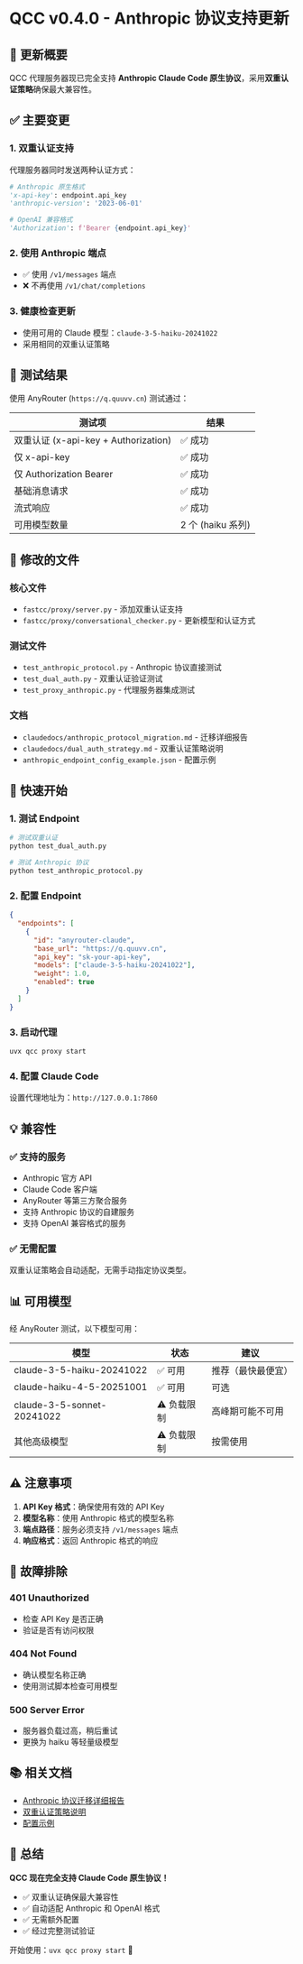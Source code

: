 # QCC v0.4.0 - Anthropic 协议支持更新

## 🎯 更新概要

QCC 代理服务器现已完全支持 **Anthropic Claude Code 原生协议**，采用**双重认证策略**确保最大兼容性。

## ✅ 主要变更

### 1. 双重认证支持

代理服务器同时发送两种认证方式：

```python
# Anthropic 原生格式
'x-api-key': endpoint.api_key
'anthropic-version': '2023-06-01'

# OpenAI 兼容格式
'Authorization': f'Bearer {endpoint.api_key}'
```

### 2. 使用 Anthropic 端点

- ✅ 使用 `/v1/messages` 端点
- ❌ 不再使用 `/v1/chat/completions`

### 3. 健康检查更新

- 使用可用的 Claude 模型：`claude-3-5-haiku-20241022`
- 采用相同的双重认证策略

## 🧪 测试结果

使用 AnyRouter (`https://q.quuvv.cn`) 测试通过：

| 测试项 | 结果 |
|--------|------|
| 双重认证 (x-api-key + Authorization) | ✅ 成功 |
| 仅 x-api-key | ✅ 成功 |
| 仅 Authorization Bearer | ✅ 成功 |
| 基础消息请求 | ✅ 成功 |
| 流式响应 | ✅ 成功 |
| 可用模型数量 | 2 个 (haiku 系列) |

## 📁 修改的文件

### 核心文件
- `fastcc/proxy/server.py` - 添加双重认证支持
- `fastcc/proxy/conversational_checker.py` - 更新模型和认证方式

### 测试文件
- `test_anthropic_protocol.py` - Anthropic 协议直接测试
- `test_dual_auth.py` - 双重认证验证测试
- `test_proxy_anthropic.py` - 代理服务器集成测试

### 文档
- `claudedocs/anthropic_protocol_migration.md` - 迁移详细报告
- `claudedocs/dual_auth_strategy.md` - 双重认证策略说明
- `anthropic_endpoint_config_example.json` - 配置示例

## 🚀 快速开始

### 1. 测试 Endpoint

```bash
# 测试双重认证
python test_dual_auth.py

# 测试 Anthropic 协议
python test_anthropic_protocol.py
```

### 2. 配置 Endpoint

```json
{
  "endpoints": [
    {
      "id": "anyrouter-claude",
      "base_url": "https://q.quuvv.cn",
      "api_key": "sk-your-api-key",
      "models": ["claude-3-5-haiku-20241022"],
      "weight": 1.0,
      "enabled": true
    }
  ]
}
```

### 3. 启动代理

```bash
uvx qcc proxy start
```

### 4. 配置 Claude Code

设置代理地址为：`http://127.0.0.1:7860`

## 💡 兼容性

### ✅ 支持的服务

- Anthropic 官方 API
- Claude Code 客户端
- AnyRouter 等第三方聚合服务
- 支持 Anthropic 协议的自建服务
- 支持 OpenAI 兼容格式的服务

### ✅ 无需配置

双重认证策略会自动适配，无需手动指定协议类型。

## 📊 可用模型

经 AnyRouter 测试，以下模型可用：

| 模型 | 状态 | 建议 |
|------|------|------|
| claude-3-5-haiku-20241022 | ✅ 可用 | 推荐（最快最便宜） |
| claude-haiku-4-5-20251001 | ✅ 可用 | 可选 |
| claude-3-5-sonnet-20241022 | ⚠️ 负载限制 | 高峰期可能不可用 |
| 其他高级模型 | ⚠️ 负载限制 | 按需使用 |

## ⚠️ 注意事项

1. **API Key 格式**：确保使用有效的 API Key
2. **模型名称**：使用 Anthropic 格式的模型名称
3. **端点路径**：服务必须支持 `/v1/messages` 端点
4. **响应格式**：返回 Anthropic 格式的响应

## 🐛 故障排除

### 401 Unauthorized
- 检查 API Key 是否正确
- 验证是否有访问权限

### 404 Not Found
- 确认模型名称正确
- 使用测试脚本检查可用模型

### 500 Server Error
- 服务器负载过高，稍后重试
- 更换为 haiku 等轻量级模型

## 📚 相关文档

- [Anthropic 协议迁移详细报告](claudedocs/anthropic_protocol_migration.md)
- [双重认证策略说明](claudedocs/dual_auth_strategy.md)
- [配置示例](anthropic_endpoint_config_example.json)

## 🎉 总结

**QCC 现在完全支持 Claude Code 原生协议！**

- ✅ 双重认证确保最大兼容性
- ✅ 自动适配 Anthropic 和 OpenAI 格式
- ✅ 无需额外配置
- ✅ 经过完整测试验证

开始使用：`uvx qcc proxy start` 🚀
